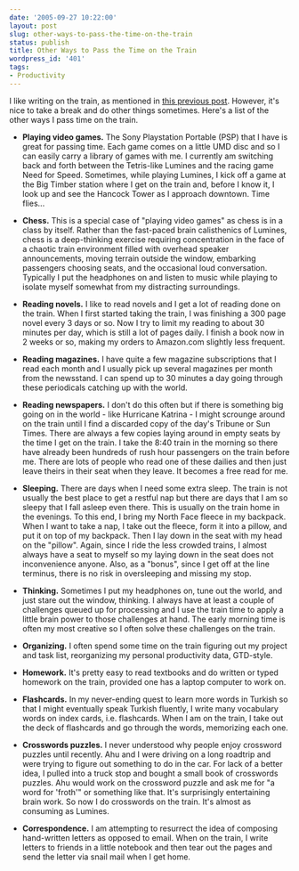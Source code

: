 ```yaml
---
date: '2005-09-27 10:22:00'
layout: post
slug: other-ways-to-pass-the-time-on-the-train
status: publish
title: Other Ways to Pass the Time on the Train
wordpress_id: '401'
tags:
- Productivity
---
```


I like writing on the train, as mentioned in [this previous post](http://www.forkbender.com/content/4285c9b5034e4f4f8f4c5884c00f2edd.htm). However, it's nice to take a break and do other things sometimes. Here's a list of the other ways I pass time on the train.






  * **Playing video games.** The Sony Playstation Portable (PSP) that I have is great for passing time. Each game comes on a little UMD disc and so I can easily carry a library of games with me. I currently am switching back and forth between the Tetris-like Lumines and the racing game Need for Speed. Sometimes, while playing Lumines, I kick off a game at the Big Timber station where I get on the train and, before I know it, I look up and see the Hancock Tower as I approach downtown. Time flies...


  * **Chess.** This is a special case of "playing video games" as chess is in a class by itself. Rather than the fast-paced brain calisthenics of Lumines, chess is a deep-thinking exercise requiring concentration in the face of a chaotic train environment filled with overhead speaker announcements, moving terrain outside the window, embarking passengers choosing seats, and the occasional loud conversation. Typically I put the headphones on and listen to music while playing to isolate myself somewhat from my distracting surroundings.


  * **Reading novels.** I like to read novels and I get a lot of reading done on the train. When I first started taking the train, I was finishing a 300 page novel every 3 days or so. Now I try to limit my reading to about 30 minutes per day, which is still a lot of pages daily. I finish a book now in 2 weeks or so, making my orders to Amazon.com slightly less frequent.


  * **Reading magazines.** I have quite a few magazine subscriptions that I read each month and I usually pick up several magazines per month from the newsstand. I can spend up to 30 minutes a day going through these periodicals catching up with the world.


  * **Reading newspapers.** I don't do this often but if there is something big going on in the world - like Hurricane Katrina - I might scrounge around on the train until I find a discarded copy of the day's Tribune or Sun Times. There are always a few copies laying around in empty seats by the time I get on the train. I take the 8:40 train in the morning so there have already been hundreds of rush hour passengers on the train before me. There are lots of people who read one of these dailies and then just leave theirs in their seat when they leave. It becomes a free read for me.


  * **Sleeping.** There are days when I need some extra sleep. The train is not usually the best place to get a restful nap but there are days that I am so sleepy that I fall asleep even there. This is usually on the train home in the evenings. To this end, I bring my North Face fleece in my backpack. When I want to take a nap, I take out the fleece, form it into a pillow, and put it on top of my backpack. Then I lay down in the seat with my head on the "pillow". Again, since I ride the less crowded trains, I almost always have a seat to myself so my laying down in the seat does not inconvenience anyone. Also, as a "bonus", since I get off at the line terminus, there is no risk in oversleeping and missing my stop.


  * **Thinking.** Sometimes I put my headphones on, tune out the world, and just stare out the window, thinking. I always have at least a couple of challenges queued up for processing and I use the train time to apply a little brain power to those challenges at hand. The early morning time is often my most creative so I often solve these challenges on the train.


  * **Organizing.** I often spend some time on the train figuring out my project and task list, reorganizing my personal productivity data, GTD-style.


  * **Homework.** It's pretty easy to read textbooks and do written or typed homework on the train, provided one has a laptop computer to work on.


  * **Flashcards.** In my never-ending quest to learn more words in Turkish so that I might eventually speak Turkish fluently, I write many vocabulary words on index cards, i.e. flashcards. When I am on the train, I take out the deck of flashcards and go through the words, memorizing each one.


  * **Crosswords puzzles.** I never understood why people enjoy crossword puzzles until recently. Ahu and I were driving on a long roadtrip and were trying to figure out something to do in the car. For lack of a better idea, I pulled into a truck stop and bought a small book of crosswords puzzles. Ahu would work on the crossword puzzle and ask me for "a word for 'froth'" or something like that. It's surprisingly entertaining brain work. So now I do crosswords on the train. It's almost as consuming as Lumines.


  * **Correspondence.** I am attempting to resurrect the idea of composing hand-written letters as opposed to email. When on the train, I write letters to friends in a little notebook and then tear out the pages and send the letter via snail mail when I get home.



